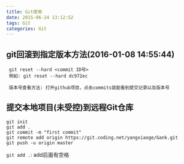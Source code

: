 ```yaml
---
title: Git使用
date: 2015-06-24 13:12:52
tags: Git
categories: Git
---
```

## git回滚到指定版本方法(2016-01-08 14:55:44)
```
 git reset --hard <commit ID号>
 例如: git reset --hard dc972ec
 
 版本号查看方法: 打开github项目，点击commits就能看到提交记录以及版本号
```
<!-- more -->

## 提交本地项目(未受控)到远程Git仓库
```
git init
git add .
git commit -m "first commit"
git remote add origin https://git.coding.net/yangxiaoge/Gank.git
git push -u origin master
```

`git add .`: add后面有空格



